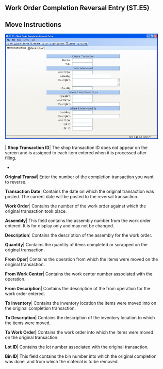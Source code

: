 ## Work Order Completion Reversal Entry (ST.E5)
<PageHeader />

## Move Instructions

![](./ST-E5-1.jpg)

| **Shop Transaction ID**|  The shop transaction ID does not appear on the
screen and is assigned to each item entered when it is processed after filing.

-  
**Original Trans#**|  Enter the number of the completion transaction you want
to reverse.

**Transaction Date**|  Contains the date on which the original transaction was
posted. The current date will be posted to the reversal transaction.

**Work Order**|  Contains the number of the work order against which the
original transaction took place.

**Assembly**|  This field contains the assembly number from the work order
entered. It is for display only and may not be changed.

**Description**|  Contains the description of the assembly for the work order.

**Quantity**|  Contains the quantity of items completed or scrapped on the
original transaction.

**From Oper**|  Contains the operation from which the items were moved on the
original transaction.

**From Work Center**|  Contains the work center number associated with the
operation.

**From Description**|  Contains the description of the from operation for the
work order entered.

**To Inventory**|  Contains the inventory location the items were moved into
on the original completion transaction.

**To Description**|  Contains the description of the inventory location to
which the items were moved.

**To Work Order**|  Contains the work order into which the items were moved on
the original transaction.

**Lot ID**|  Contains the lot number associated with the original transaction.

**Bin ID**|  This field contains the bin number into which the original
completion was done, and from which the material is to be removed.


<badge text= "Version 8.10.57 " vertical="middle" />

<PageFooter />
